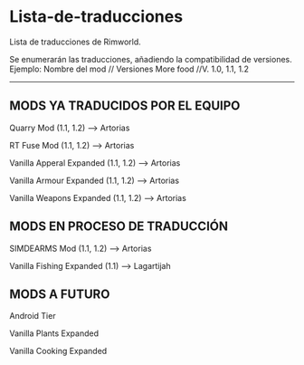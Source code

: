 # Lista-de-traducciones
Lista de traducciones de Rimworld.

Se enumerarán las traducciones, añadiendo la compatibilidad de versiones.
Ejemplo: 
Nombre del mod // Versiones
More food      //V. 1.0, 1.1, 1.2

------------------------------------------------------------------------
## MODS YA TRADUCIDOS POR EL EQUIPO

Quarry Mod                (1.1, 1.2) --> Artorias

RT Fuse Mod               (1.1, 1.2) --> Artorias

Vanilla Apperal Expanded  (1.1, 1.2) --> Artorias

Vanilla Armour Expanded   (1.1, 1.2) --> Artorias

Vanilla Weapons Expanded  (1.1, 1.2) --> Artorias

## MODS EN PROCESO DE TRADUCCIÓN

SIMDEARMS Mod             (1.1, 1.2) --> Artorias

Vanilla Fishing Expanded  (1.1) --> Lagartijah

## MODS A FUTURO

Android Tier

Vanilla Plants Expanded

Vanilla Cooking Expanded
